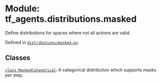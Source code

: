 <div itemscope itemtype="http://developers.google.com/ReferenceObject">
<meta itemprop="name" content="tf_agents.distributions.masked" />
<meta itemprop="path" content="Stable" />
</div>

# Module: tf_agents.distributions.masked

Define distributions for spaces where not all actions are valid.



Defined in [`distributions/masked.py`](https://github.com/tensorflow/agents/tree/master/tf_agents/distributions/masked.py).

<!-- Placeholder for "Used in" -->


## Classes

[`class MaskedCategorical`](../../tf_agents/distributions/masked/MaskedCategorical.md): A categorical distribution which supports masks per step.

